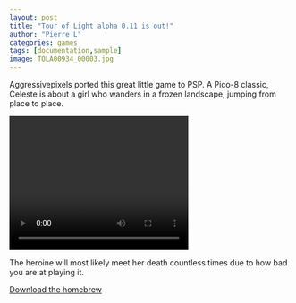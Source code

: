```yaml
---
layout: post
title: "Tour of Light alpha 0.11 is out!"
author: "Pierre L"
categories: games
tags: [documentation,sample]
image: TOLA00934_00003.jpg
---
```


Aggressivepixels ported this great little game to PSP. A Pico-8 classic, Celeste is about a girl who wanders in a frozen landscape, jumping from place to place. 

<video class="center" width="320" height="240" controls>
  <source type="video/mp4" src="https://ia801807.us.archive.org/20/items/to-lmulti-track.-7z/TolAlpha010.ia.mp4">
</video>

The heroine will most likely meet her death countless times due to how bad you are at playing it.

<a class="center" href="https://archive.org/download/celeste.-7z/Celeste.7z" style="font-size: 1em;">Download the homebrew</a>
